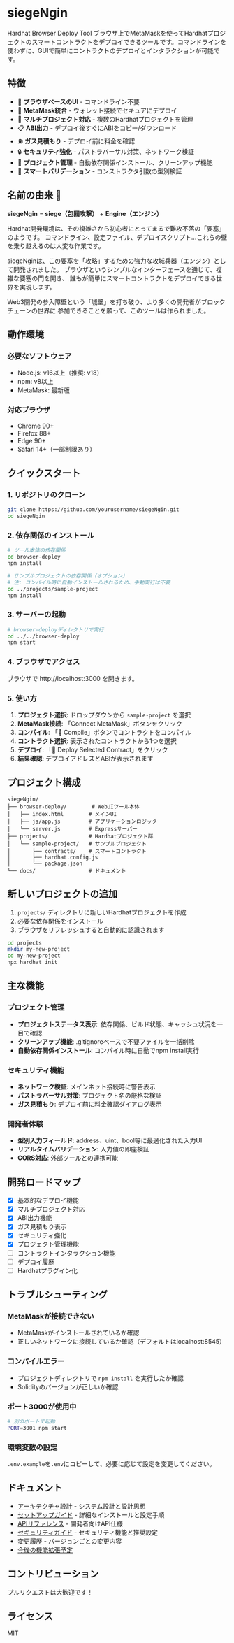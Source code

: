 # siegeNgin

Hardhat Browser Deploy Tool
ブラウザ上でMetaMaskを使ってHardhatプロジェクトのスマートコントラクトをデプロイできるツールです。コマンドラインを使わずに、GUIで簡単にコントラクトのデプロイとインタラクションが可能です。

## 特徴

- 🚀 **ブラウザベースのUI** - コマンドライン不要
- 🦊 **MetaMask統合** - ウォレット接続でセキュアにデプロイ
- 📁 **マルチプロジェクト対応** - 複数のHardhatプロジェクトを管理
- 📋 **ABI出力** - デプロイ後すぐにABIをコピー/ダウンロード
- ⛽ **ガス見積もり** - デプロイ前に料金を確認
- 🔒 **セキュリティ強化** - パストラバーサル対策、ネットワーク検証
- 🧹 **プロジェクト管理** - 自動依存関係インストール、クリーンアップ機能
- 🎯 **スマートバリデーション** - コンストラクタ引数の型別検証

## 名前の由来 🏰

**siegeNgin** = **siege（包囲攻撃）** + **Engine（エンジン）**

Hardhat開発環境は、その複雑さから初心者にとってまるで難攻不落の「要塞」のようです。
コマンドライン、設定ファイル、デプロイスクリプト...これらの壁を乗り越えるのは大変な作業です。

siegeNginは、この要塞を「攻略」するための強力な攻城兵器（エンジン）として開発されました。
ブラウザというシンプルなインターフェースを通じて、複雑な要塞の門を開き、
誰もが簡単にスマートコントラクトをデプロイできる世界を実現します。

Web3開発の参入障壁という「城壁」を打ち破り、より多くの開発者がブロックチェーンの世界に
参加できることを願って、このツールは作られました。

## 動作環境

### 必要なソフトウェア
- Node.js: v16以上（推奨: v18）
- npm: v8以上
- MetaMask: 最新版

### 対応ブラウザ
- Chrome 90+
- Firefox 88+
- Edge 90+
- Safari 14+（一部制限あり）

## クイックスタート

### 1. リポジトリのクローン

```bash
git clone https://github.com/yourusername/siegeNgin.git
cd siegeNgin
```

### 2. 依存関係のインストール

```bash
# ツール本体の依存関係
cd browser-deploy
npm install

# サンプルプロジェクトの依存関係（オプション）
# 注: コンパイル時に自動インストールされるため、手動実行は不要
cd ../projects/sample-project
npm install
```

### 3. サーバーの起動

```bash
# browser-deployディレクトリで実行
cd ../../browser-deploy
npm start
```

### 4. ブラウザでアクセス

ブラウザで http://localhost:3000 を開きます。

### 5. 使い方

1. **プロジェクト選択**: ドロップダウンから `sample-project` を選択
2. **MetaMask接続**: 「Connect MetaMask」ボタンをクリック
3. **コンパイル**: 「📁 Compile」ボタンでコントラクトをコンパイル
4. **コントラクト選択**: 表示されたコントラクトから1つを選択
5. **デプロイ**: 「🚀 Deploy Selected Contract」をクリック
6. **結果確認**: デプロイアドレスとABIが表示されます

## プロジェクト構成

```
siegeNgin/
├── browser-deploy/        # WebUIツール本体
│   ├── index.html        # メインUI
│   ├── js/app.js         # アプリケーションロジック
│   └── server.js         # Expressサーバー
├── projects/             # Hardhatプロジェクト群
│   └── sample-project/   # サンプルプロジェクト
│       ├── contracts/    # スマートコントラクト
│       ├── hardhat.config.js
│       └── package.json
└── docs/                 # ドキュメント
```

## 新しいプロジェクトの追加

1. `projects/` ディレクトリに新しいHardhatプロジェクトを作成
2. 必要な依存関係をインストール
3. ブラウザをリフレッシュすると自動的に認識されます

```bash
cd projects
mkdir my-new-project
cd my-new-project
npx hardhat init
```

## 主な機能

### プロジェクト管理
- **プロジェクトステータス表示**: 依存関係、ビルド状態、キャッシュ状況を一目で確認
- **クリーンアップ機能**: .gitignoreベースで不要ファイルを一括削除
- **自動依存関係インストール**: コンパイル時に自動でnpm install実行

### セキュリティ機能
- **ネットワーク検証**: メインネット接続時に警告表示
- **パストラバーサル対策**: プロジェクト名の厳格な検証
- **ガス見積もり**: デプロイ前に料金確認ダイアログ表示

### 開発者体験
- **型別入力フィールド**: address、uint、bool等に最適化された入力UI
- **リアルタイムバリデーション**: 入力値の即座検証
- **CORS対応**: 外部ツールとの連携可能

## 開発ロードマップ

- [x] 基本的なデプロイ機能
- [x] マルチプロジェクト対応
- [x] ABI出力機能
- [x] ガス見積もり表示
- [x] セキュリティ強化
- [x] プロジェクト管理機能
- [ ] コントラクトインタラクション機能
- [ ] デプロイ履歴
- [ ] Hardhatプラグイン化

## トラブルシューティング

### MetaMaskが接続できない
- MetaMaskがインストールされているか確認
- 正しいネットワークに接続しているか確認（デフォルトはlocalhost:8545）

### コンパイルエラー
- プロジェクトディレクトリで `npm install` を実行したか確認
- Solidityのバージョンが正しいか確認

### ポート3000が使用中
```bash
# 別のポートで起動
PORT=3001 npm start
```

### 環境変数の設定
`.env.example`を`.env`にコピーして、必要に応じて設定を変更してください。

## ドキュメント

- [アーキテクチャ設計](docs/ARCHITECTURE.md) - システム設計と設計思想
- [セットアップガイド](docs/SETUP.md) - 詳細なインストールと設定手順
- [APIリファレンス](docs/api-reference.md) - 開発者向けAPI仕様
- [セキュリティガイド](docs/security.md) - セキュリティ機能と推奨設定
- [変更履歴](docs/CHANGELOG.md) - バージョンごとの変更内容
- [今後の機能拡張予定](docs/future-enhancements.md)

## コントリビューション

プルリクエストは大歓迎です！

## ライセンス

MIT
